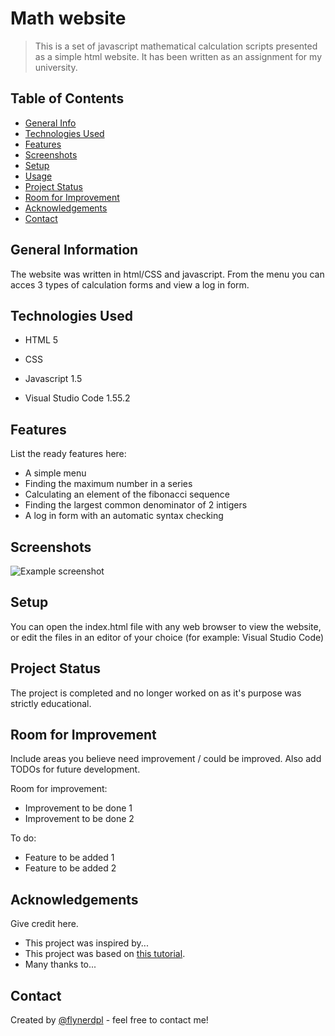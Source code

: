 # Math website
>This is a set of javascript mathematical calculation scripts presented as a simple html website. It has been written as an assignment for my university.

## Table of Contents
* [General Info](#general-information)
* [Technologies Used](#technologies-used)
* [Features](#features)
* [Screenshots](#screenshots)
* [Setup](#setup)
* [Usage](#usage)
* [Project Status](#project-status)
* [Room for Improvement](#room-for-improvement)
* [Acknowledgements](#acknowledgements)
* [Contact](#contact)
<!-- * [License](#license) -->


## General Information
The website was written in html/CSS and javascript. From the menu you can acces 3 types of calculation forms and view a log in form.


## Technologies Used

- HTML 5

- CSS

- Javascript 1.5

- Visual Studio Code 1.55.2


## Features
List the ready features here:
- A simple menu
- Finding the maximum number in a series
- Calculating an element of the fibonacci sequence
- Finding the largest common denominator of 2 intigers
- A log in form with an automatic syntax checking


## Screenshots
![Example screenshot](./img/screenshot.png)
<!-- If you have screenshots you'd like to share, include them here. -->


## Setup
You can open the index.html file with any web browser to view the website,
or edit the files in an editor of your choice (for example: Visual Studio Code)


## Project Status
The project is completed and no longer worked on as it's purpose was strictly educational.


## Room for Improvement
Include areas you believe need improvement / could be improved. Also add TODOs for future development.

Room for improvement:
- Improvement to be done 1
- Improvement to be done 2

To do:
- Feature to be added 1
- Feature to be added 2


## Acknowledgements
Give credit here.
- This project was inspired by...
- This project was based on [this tutorial](https://www.example.com).
- Many thanks to...


## Contact
Created by [@flynerdpl](https://www.flynerd.pl/) - feel free to contact me!
